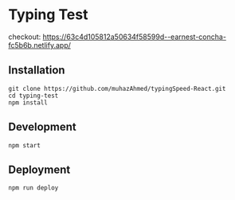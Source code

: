 # Typing Test

checkout: https://63c4d105812a50634f58599d--earnest-concha-fc5b6b.netlify.app/


## Installation

```
git clone https://github.com/muhazAhmed/typingSpeed-React.git
cd typing-test
npm install
```

## Development

```
npm start
```

## Deployment

```
npm run deploy
```


